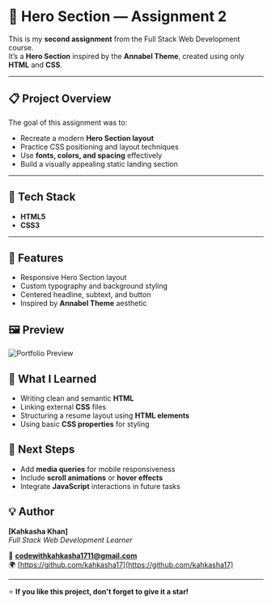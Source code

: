 # 🎨 Hero Section — Assignment 2

This is my **second assignment** from the Full Stack Web Development course.  
It’s a **Hero Section** inspired by the **Annabel Theme**, created using only **HTML** and **CSS**.

---

## 📋 Project Overview

The goal of this assignment was to:

- Recreate a modern **Hero Section layout**
- Practice CSS positioning and layout techniques
- Use **fonts, colors, and spacing** effectively
- Build a visually appealing static landing section

---

## 🧱 Tech Stack

- **HTML5**
- **CSS3**

---

## 🚀 Features

- Responsive Hero Section layout  
- Custom typography and background styling  
- Centered headline, subtext, and button  
- Inspired by **Annabel Theme** aesthetic  



## 🖼️ Preview

![Portfolio Preview](./screenshot.png)

<!-- ## 🌐 Live Demo

You can view the live version of this project here:

👉 **[View Live Project](https://kahkasha17.github.io/Shery-Portfolio-Assignment1/)**  
_(Hosted using GitHub Pages)_ -->



## 🧠 What I Learned

- Writing clean and semantic **HTML**
- Linking external **CSS** files
- Structuring a resume layout using **HTML elements**
- Using basic **CSS properties** for styling


## 🔮 Next Steps

- Add **media queries** for mobile responsiveness  
- Include **scroll animations** or **hover effects**  
- Integrate **JavaScript** interactions in future tasks



## 💡 Author

**[Kahkasha Khan]**  
*Full Stack Web Development Learner*  

📧 **codewithkahkasha1711@gmail.com**  
🌍 [https://github.com/kahkasha17](https://github.com/kahkasha17)


---

⭐ **If you like this project, don't forget to give it a star!**
